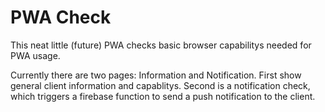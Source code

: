 # PWA Check

This neat little (future) PWA checks basic browser capabilitys needed for PWA usage.

Currently there are two pages: Information and Notification.
First show general client information and capablitys. Second is a notification check, which triggers a firebase function to send a push notification to the client.
